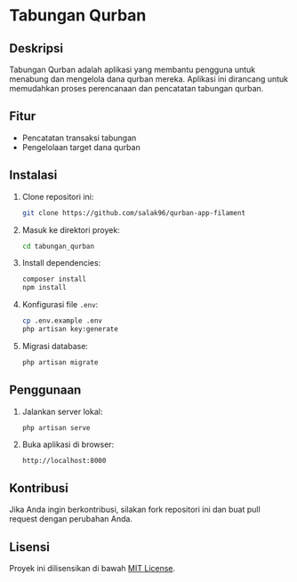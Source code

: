 # Tabungan Qurban

## Deskripsi
Tabungan Qurban adalah aplikasi yang membantu pengguna untuk menabung dan mengelola dana qurban mereka. Aplikasi ini dirancang untuk memudahkan proses perencanaan dan pencatatan tabungan qurban.

## Fitur
- Pencatatan transaksi tabungan
- Pengelolaan target dana qurban


## Instalasi
1. Clone repositori ini:
    ```bash
    git clone https://github.com/salak96/qurban-app-filament
    ```
2. Masuk ke direktori proyek:
    ```bash
    cd tabungan_qurban
    ```
3. Install dependencies:
    ```bash
    composer install
    npm install
    ```
4. Konfigurasi file `.env`:
    ```bash
    cp .env.example .env
    php artisan key:generate
    ```
5. Migrasi database:
    ```bash
    php artisan migrate
    ```

## Penggunaan
1. Jalankan server lokal:
    ```bash
    php artisan serve
    ```
2. Buka aplikasi di browser:
    ```
    http://localhost:8000
    ```

## Kontribusi
Jika Anda ingin berkontribusi, silakan fork repositori ini dan buat pull request dengan perubahan Anda.

## Lisensi
Proyek ini dilisensikan di bawah [MIT License](LICENSE).
